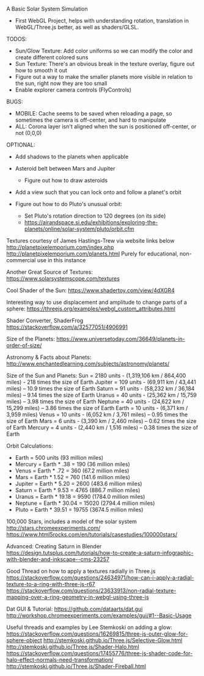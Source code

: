 A Basic Solar System Simulation
- First WebGL Project, helps with understanding rotation, translation in WebGL/Three.js better, as well as shaders/GLSL.

TODOS:
- Sun/Glow Texture: Add color uniforms so we can modify the color and create different colored suns
- Sun Texture: There's an obvious break in the texture overlay, figure out how to smooth it out
- Figure out a way to make the smaller planets more visible in relation to the sun, right now they are too small
- Enable explorer camera controls (FlyControls)

BUGS:
- MOBILE: Cache seems to be saved when reloading a page, so sometimes the camera is off-center, and hard to manipulate
- ALL: Corona layer isn't aligned when the sun is positioned off-center, or not (0,0,0)

OPTIONAL:
  - Add shadows to the planets when applicable
  - Asteroid belt between Mars and Jupiter
    - Figure out how to draw asteroids

  - Add a view such that you can lock onto and follow a planet's orbit
  - Figure out how to do Pluto's unusual orbit:
    - Set Pluto's rotation direction to 120 degrees (on its side)
    - https://airandspace.si.edu/exhibitions/exploring-the-planets/online/solar-system/pluto/orbit.cfm


Textures courtesy of James Hastings-Trew via website links below
http://planetpixelemporium.com/index.php
http://planetpixelemporium.com/planets.html
Purely for educational, non-commercial use in this instance

Another Great Source of Textures:
https://www.solarsystemscope.com/textures

Cool Shader of the Sun:
https://www.shadertoy.com/view/4dXGR4

Interesting way to use displacement and amplitude to change parts of a sphere:
https://threejs.org/examples/webgl_custom_attributes.html

Shader Converter, ShaderFrog
https://stackoverflow.com/a/32577051/4906991

Size of the Planets:
https://www.universetoday.com/36649/planets-in-order-of-size/

Astronomy & Facts about Planets:
http://www.enchantedlearning.com/subjects/astronomy/planets/

Size of the Sun and Planets:
Sun      = 2180 units - (1,319,106 km / 864,400 miles) - 218 times the size of Earth
Jupiter  = 109 units - (69,911 km / 43,441 miles) – 10.9 times the size of Earth
Saturn   = 91 units - (58,232 km / 36,184 miles) – 9.14 times the size of Earth
Uranus   = 40 units - (25,362 km / 15,759 miles) – 3.98 times the size of Earth
Neptune  = 40 units - (24,622 km / 15,299 miles) – 3.86 times the size of Earth
Earth    = 10 units - (6,371 km / 3,959 miles)
Venus    = 10 units - (6,052 km / 3,761 miles) – 0.95 times the size of Earth
Mars     = 6 units - (3,390 km / 2,460 miles) – 0.62 times the size of Earth
Mercury  = 4 units - (2,440 km / 1,516 miles) – 0.38 times the size of Earth


Orbit Calculations:
- Earth   = 500 units (93 million miles)
- Mercury = Earth * .38   = 190 (36 million miles)
- Venus   = Earth * .72   = 360 (67.2 million miles)
- Mars    = Earth * 1.52  = 760 (141.6 million miles)
- Jupiter = Earth * 5.20  = 2600 (483.6 million miles)
- Saturn  = Earth * 9.53  = 4765 (886.7 million miles)
- Uranus  = Earth * 19.18 = 9590 (1784.0 million miles)
- Neptune = Earth * 30.04 = 15020 (2794.4 million miles)
- Pluto   = Earth * 39.51 = 19755  (3674.5 million miles)

100,000 Stars, includes a model of the solar system
http://stars.chromeexperiments.com/
https://www.html5rocks.com/en/tutorials/casestudies/100000stars/

Advanced: Creating Saturn in Blender
https://design.tutsplus.com/tutorials/how-to-create-a-saturn-infographic-with-blender-and-inkscape--cms-23257

Good Thread on how to apply a textures radially in Three.js
https://stackoverflow.com/questions/24634971/how-can-i-apply-a-radial-texture-to-a-ring-with-three-js-r67
https://stackoverflow.com/questions/23633913/non-radial-texture-mapping-over-a-ring-geometry-in-webgl-using-three-js

Dat GUI & Tutorial:
https://github.com/dataarts/dat.gui
http://workshop.chromeexperiments.com/examples/gui/#1--Basic-Usage

Useful threads and examples by Lee Stemkoski on adding a glow:
https://stackoverflow.com/questions/16269815/three-js-outer-glow-for-sphere-object
http://stemkoski.github.io/Three.js/Selective-Glow.html
http://stemkoski.github.io/Three.js/Shader-Halo.html
https://stackoverflow.com/questions/17455776/three-js-shader-code-for-halo-effect-normals-need-transformation/
http://stemkoski.github.io/Three.js/Shader-Fireball.html
